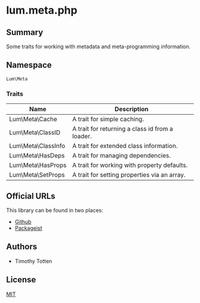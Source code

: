 # lum.meta.php

## Summary

Some traits for working with metadata and meta-programming information.

## Namespace

`Lum\Meta`

### Traits

| Name                    | Description                                       |
| ----------------------- | ------------------------------------------------- |
| Lum\Meta\Cache          | A trait for simple caching.                       |
| Lum\Meta\ClassID        | A trait for returning a class id from a loader.   |
| Lum\Meta\ClassInfo      | A trait for extended class information.           |
| Lum\Meta\HasDeps        | A trait for managing dependencies.                |
| Lum\Meta\HasProps       | A trait for working with property defaults.       |
| Lum\Meta\SetProps       | A trait for setting properties via an array.      |

## Official URLs

This library can be found in two places:

 * [Github](https://github.com/supernovus/lum.meta.php)
 * [Packageist](https://packagist.org/packages/lum/lum-meta)

## Authors

- Timothy Totten

## License

[MIT](https://spdx.org/licenses/MIT.html)
